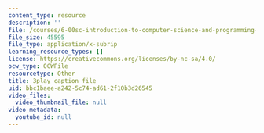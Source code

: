 ```yaml
---
content_type: resource
description: ''
file: /courses/6-00sc-introduction-to-computer-science-and-programming-spring-2011/bbc1baeea2425c74ad612f10b3d26545_6wTuOMgTrU4.vtt
file_size: 45595
file_type: application/x-subrip
learning_resource_types: []
license: https://creativecommons.org/licenses/by-nc-sa/4.0/
ocw_type: OCWFile
resourcetype: Other
title: 3play caption file
uid: bbc1baee-a242-5c74-ad61-2f10b3d26545
video_files:
  video_thumbnail_file: null
video_metadata:
  youtube_id: null
---
```

